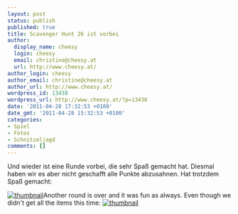 ```yaml
---
layout: post
status: publish
published: true
title: Scavenger Hunt 26 ist vorbei
author:
  display_name: cheesy
  login: cheesy
  email: christine@cheesy.at
  url: http://www.cheesy.at/
author_login: cheesy
author_email: christine@cheesy.at
author_url: http://www.cheesy.at/
wordpress_id: 13438
wordpress_url: http://www.cheesy.at/?p=13438
date: '2011-04-28 17:32:53 +0100'
date_gmt: '2011-04-28 15:32:53 +0100'
categories:
- Spiel
- Fotos
- Schnitzeljagd
comments: []
---
```

<!--:de-->Und wieder ist eine Runde vorbei, die sehr Spaß gemacht hat. Diesmal haben wir es aber nicht geschafft alle Punkte abzusahnen. Hat trotzdem Spaß gemacht:
[![](http://www.cheesy.at/wp-content/uploads/thumbnail5.jpg "thumbnail")](http://www.cheesy.at/photos/spiele/scavenger-hunt/scavenger-hunt-26/)<!--:--><!--:en-->Another round is over and it was fun as always. Even though we didn't get all the items this time:
[![](http://www.cheesy.at/wp-content/uploads/thumbnail5.jpg "thumbnail")](http://www.cheesy.at/en/photos/spiele/scavenger-hunt/scavenger-hunt-26/)<!--:-->
